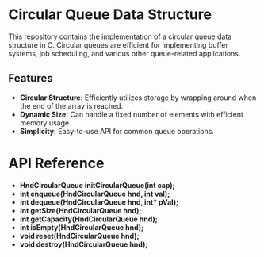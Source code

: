 # Circular Queue Data Structure

This repository contains the implementation of a circular queue data structure in C. Circular queues are efficient for implementing buffer systems, job scheduling, and various other queue-related applications.

## Features

- **Circular Structure:** Efficiently utilizes storage by wrapping around when the end of the array is reached.
- **Dynamic Size:** Can handle a fixed number of elements with efficient memory usage.
- **Simplicity:** Easy-to-use API for common queue operations.

# API Reference

- **HndCircularQueue initCircularQueue(int cap);**
- **int enqueue(HndCircularQueue hnd, int val);**
- **int dequeue(HndCircularQueue hnd, int\* pVal);**
- **int getSize(HndCircularQueue hnd);**
- **int getCapacity(HndCircularQueue hnd);**
- **int isEmpty(HndCircularQueue hnd);**
- **void reset(HndCircularQueue hnd);**
- **void destroy(HndCircularQueue hnd);**
